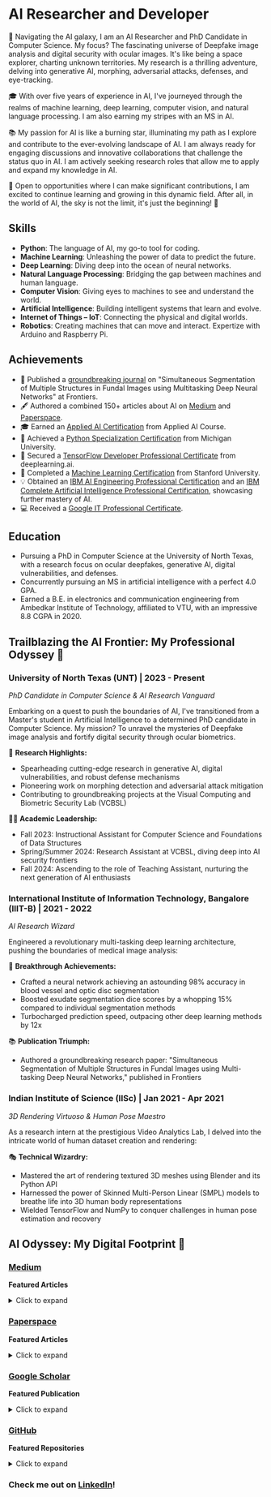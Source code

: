 # AI Researcher and Developer

🔭 Navigating the AI galaxy, I am an AI Researcher and PhD Candidate in Computer Science. My focus? The fascinating universe of Deepfake image analysis and digital security with ocular images. It's like being a space explorer, charting unknown territories. My research is a thrilling adventure, delving into generative AI, morphing, adversarial attacks, defenses, and eye-tracking.

🎓 With over five years of experience in AI, I've journeyed through the realms of machine learning, deep learning, computer vision, and natural language processing. I am also earning my stripes with an MS in AI.

📚 My passion for AI is like a burning star, illuminating my path as I explore and contribute to the ever-evolving landscape of AI. I am always ready for engaging discussions and innovative collaborations that challenge the status quo in AI. I am actively seeking research roles that allow me to apply and expand my knowledge in AI.

🚀 Open to opportunities where I can make significant contributions, I am excited to continue learning and growing in this dynamic field. After all, in the world of AI, the sky is not the limit, it's just the beginning! 🌟

## Skills
- **Python**: The language of AI, my go-to tool for coding.
- **Machine Learning**: Unleashing the power of data to predict the future.
- **Deep Learning**: Diving deep into the ocean of neural networks.
- **Natural Language Processing**: Bridging the gap between machines and human language.
- **Computer Vision**: Giving eyes to machines to see and understand the world.
- **Artificial Intelligence**: Building intelligent systems that learn and evolve.
- **Internet of Things – IoT**: Connecting the physical and digital worlds.
- **Robotics**: Creating machines that can move and interact. Expertize with Arduino and Raspberry Pi. 

## Achievements

- 📖 Published a [groundbreaking journal](https://www.frontiersin.org/articles/10.3389/frsip.2022.936875/full) on "Simultaneous Segmentation of Multiple Structures in Fundal Images using Multitasking Deep Neural Networks" at Frontiers.
- 🖋️ Authored a combined 150+ articles about AI on [Medium](https://bharath-k1297.medium.com/) and [Paperspace](https://blog.paperspace.com/author/bharath/).
- 🎓 Earned an [Applied AI Certification](https://www.appliedaicourse.com/certificate/b55d59d420) from Applied AI Course.
- 🐍 Achieved a [Python Specialization Certification](https://coursera.org/share/668162a336055b8c2b6a59435bff7beb) from Michigan University.
- 🧠 Secured a [TensorFlow Developer Professional Certificate](https://coursera.org/share/6e1360edeea651de16987904fcfd6d4c) from deeplearning.ai.
- 🤖 Completed a [Machine Learning Certification](https://coursera.org/share/bdb40085d29546a59653515be5177b68) from Stanford University.
- 💡 Obtained an [IBM AI Engineering Professional Certification](https://www.coursera.org/account/accomplishments/specialization/certificate/5STC5ZA53PJ3) and an [IBM Complete Artificial Intelligence Professional Certification](https://www.coursera.org/account/accomplishments/specialization/certificate/5STC5ZA53PJ3), showcasing further mastery of AI.
- 💻 Received a [Google IT Professional Certificate](https://coursera.org/share/79b338cededdc0b13a61cf87dfe33cf7).

## Education
- Pursuing a PhD in Computer Science at the University of North Texas, with a research focus on ocular deepfakes, generative AI, digital vulnerabilities, and defenses.
- Concurrently pursuing an MS in artificial intelligence with a perfect 4.0 GPA.
- Earned a B.E. in electronics and communication engineering from Ambedkar Institute of Technology, affiliated to VTU, with an impressive 8.8 CGPA in 2020.

## Trailblazing the AI Frontier: My Professional Odyssey 🚀

### University of North Texas (UNT) | 2023 - Present
*PhD Candidate in Computer Science & AI Research Vanguard*

Embarking on a quest to push the boundaries of AI, I've transitioned from a Master's student in Artificial Intelligence to a determined PhD candidate in Computer Science. My mission? To unravel the mysteries of Deepfake image analysis and fortify digital security through ocular biometrics.

🔬 **Research Highlights:**
- Spearheading cutting-edge research in generative AI, digital vulnerabilities, and robust defense mechanisms
- Pioneering work on morphing detection and adversarial attack mitigation
- Contributing to groundbreaking projects at the Visual Computing and Biometric Security Lab (VCBSL)

👨‍🏫 **Academic Leadership:**
- Fall 2023: Instructional Assistant for Computer Science and Foundations of Data Structures
- Spring/Summer 2024: Research Assistant at VCBSL, diving deep into AI security frontiers
- Fall 2024: Ascending to the role of Teaching Assistant, nurturing the next generation of AI enthusiasts

### International Institute of Information Technology, Bangalore (IIIT-B) | 2021 - 2022
*AI Research Wizard*

Engineered a revolutionary multi-tasking deep learning architecture, pushing the boundaries of medical image analysis:

🧠 **Breakthrough Achievements:**
- Crafted a neural network achieving an astounding 98% accuracy in blood vessel and optic disc segmentation
- Boosted exudate segmentation dice scores by a whopping 15% compared to individual segmentation methods
- Turbocharged prediction speed, outpacing other deep learning methods by 12x

📚 **Publication Triumph:**
- Authored a groundbreaking research paper: "Simultaneous Segmentation of Multiple Structures in Fundal Images using Multi-tasking Deep Neural Networks," published in Frontiers

### Indian Institute of Science (IISc) | Jan 2021 - Apr 2021
*3D Rendering Virtuoso & Human Pose Maestro*

As a research intern at the prestigious Video Analytics Lab, I delved into the intricate world of human dataset creation and rendering:

🎭 **Technical Wizardry:**
- Mastered the art of rendering textured 3D meshes using Blender and its Python API
- Harnessed the power of Skinned Multi-Person Linear (SMPL) models to breathe life into 3D human body representations
- Wielded TensorFlow and NumPy to conquer challenges in human pose estimation and recovery

## AI Odyssey: My Digital Footprint 🚀

### [Medium](https://bharath-k1297.medium.com/)

**Featured Articles**
<details>
<summary>Click to expand</summary>

- [Next Word Prediction with NLP and Deep Learning](https://medium.com/p/48b9fe0a17bf)
- [Best PC Builds For Deep Learning In Every Budget Ranges](https://medium.com/p/3e83d1351a8)
- Human Emotion and Gesture Detector Using Deep Learning: [Part-1](https://medium.com/p/d0023008d0eb) and [Part-2](https://medium.com/p/471724f7a023)
</details>

### [Paperspace](https://blog.paperspace.com/author/bharath/)

**Featured Articles**
<details>
<summary>Click to expand</summary>

1. [Machine Translation With Sequence To Sequence Models And Dot Attention Mechanism](https://blog.paperspace.com/nlp-machine-translation-with-keras/)
2. [Image Captioning With TensorFlow And Keras](https://blog.paperspace.com/image-captioning-with-tensorflow/)
3. [Face Generation with GANs](https://blog.paperspace.com/face-generation-with-dcgans/)
4. [SRGAN: Super Resolution Generative Adversarial Networks](https://blog.paperspace.com/super-resolution-generative-adversarial-networks/)
5. [Projects With Reinforcement Learning](https://blog.paperspace.com/projects-with-reinforcement-learning/)
</details>

### [Google Scholar](https://scholar.google.com/citations?user=Dufrp4gAAAAJ&hl=en)

**Featured Publication**
<details>
<summary>Click to expand</summary>

1. [Simultaneous segmentation of multiple structures in fundal images using multi-tasking deep neural networks](https://scholar.google.com/citations?view_op=view_citation&hl=en&user=Dufrp4gAAAAJ&citation_for_view=Dufrp4gAAAAJ:u5HHmVD_uO8C)
</details>

### [GitHub](https://github.com/Bharath-K3)

**Featured Repositories**
<details>
<summary>Click to expand</summary>

1. [Next-Word-Prediction-with-NLP-and-Deep-Learning](https://github.com/Bharath-K3/Next-Word-Prediction-with-NLP-and-Deep-Learning)
2. [Smart-Face-Lock-System](https://github.com/Bharath-K3/Smart-Face-Lock-System)
3. [Human-Emotion-and-Gesture-Detector](https://github.com/Bharath-K3/Human-Emotion-and-Gesture-Detector)
4. [Innovative-Chatbot-using-1-Dimensional-Convolutional-Layers](https://github.com/Bharath-K3/Innovative-Chatbot-using-1-Dimensional-Convolutional-Layers)
5. [AI-Voice-Assistant](https://github.com/Bharath-K3/AI-Voice-Assistant)
</details>

### Check me out on [LinkedIn](https://www.linkedin.com/in/bharath-k33)!

